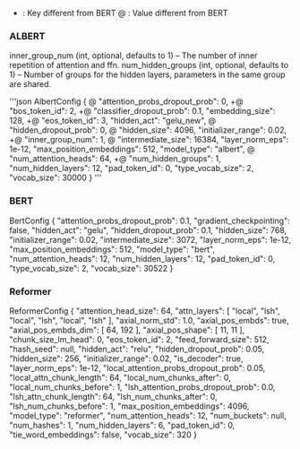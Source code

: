+ : Key different from BERT
@ : Value different from BERT

### ALBERT

inner_group_num (int, optional, defaults to 1) – The number of inner repetition of attention and ffn.
num_hidden_groups (int, optional, defaults to 1) – Number of groups for the hidden layers, parameters in the same group are shared.

'''json
AlbertConfig {
  @ "attention_probs_dropout_prob": 0,
  +@ "bos_token_id": 2, 
  +@ "classifier_dropout_prob": 0.1,
  "embedding_size": 128,
  +@ "eos_token_id": 3,
  "hidden_act": "gelu_new",
  @ "hidden_dropout_prob": 0,
  @ "hidden_size": 4096,
  "initializer_range": 0.02,
  +@ "inner_group_num": 1,
  @ "intermediate_size": 16384,
  "layer_norm_eps": 1e-12,
  "max_position_embeddings": 512,
  "model_type": "albert",
  @ "num_attention_heads": 64,
  +@ "num_hidden_groups": 1,
  "num_hidden_layers": 12,
  "pad_token_id": 0,
  "type_vocab_size": 2,
  "vocab_size": 30000
}
'''

### BERT
BertConfig {
  "attention_probs_dropout_prob": 0.1,
  "gradient_checkpointing": false,
  "hidden_act": "gelu",
  "hidden_dropout_prob": 0.1,
  "hidden_size": 768,
  "initializer_range": 0.02,
  "intermediate_size": 3072,
  "layer_norm_eps": 1e-12,
  "max_position_embeddings": 512,
  "model_type": "bert",
  "num_attention_heads": 12,
  "num_hidden_layers": 12,
  "pad_token_id": 0,
  "type_vocab_size": 2,
  "vocab_size": 30522
}

### Reformer
ReformerConfig {
  "attention_head_size": 64,
  "attn_layers": [
    "local",
    "lsh",
    "local",
    "lsh",
    "local",
    "lsh"
  ],
  "axial_norm_std": 1.0,
  "axial_pos_embds": true,
  "axial_pos_embds_dim": [
    64,
    192
  ],
  "axial_pos_shape": [
    11,
    11
  ],
  "chunk_size_lm_head": 0,
  "eos_token_id": 2,
  "feed_forward_size": 512,
  "hash_seed": null,
  "hidden_act": "relu",
  "hidden_dropout_prob": 0.05,
  "hidden_size": 256,
  "initializer_range": 0.02,
  "is_decoder": true,
  "layer_norm_eps": 1e-12,
  "local_attention_probs_dropout_prob": 0.05,
  "local_attn_chunk_length": 64,
  "local_num_chunks_after": 0,
  "local_num_chunks_before": 1,
  "lsh_attention_probs_dropout_prob": 0.0,
  "lsh_attn_chunk_length": 64,
  "lsh_num_chunks_after": 0,
  "lsh_num_chunks_before": 1,
  "max_position_embeddings": 4096,
  "model_type": "reformer",
  "num_attention_heads": 12,
  "num_buckets": null,
  "num_hashes": 1,
  "num_hidden_layers": 6,
  "pad_token_id": 0,
  "tie_word_embeddings": false,
  "vocab_size": 320
}